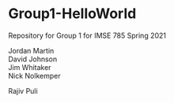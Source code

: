 # Group1-HelloWorld
Repository for Group 1 for IMSE 785 Spring 2021

Jordan Martin  
David Johnson  
Jim Whitaker  
Nick Nolkemper

Rajiv Puli
